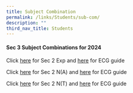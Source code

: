 ```yaml
---
title: Subject Combination
permalink: /links/Students/sub-com/
description: ""
third_nav_title: Students
---
```

<div align="justify">
	
<h4>Sec 3 Subject Combinations for 2024</h4>
	
<p>Click <a href="https://go.gov.sg/2023opsssubcom2e" target="_blank">here</a> for Sec 2 Exp and <a href="/files/Sec%202%20PTM/Subject%20Combination/2023_ECG_2%20Exp.pdf" target="_blank">here</a> for ECG guide</p>

<p>Click <a href="/files/Sec%202%20PTM/Subject%20Combination/2NA%20Subject%20Combinations%20Talk%20(2023)_FINAL%20small.pdf" target="_blank">here</a> for Sec 2 N(A) and <a href="/files/Sec%202%20PTM/Subject%20Combination/2023_ECG_2%20NA.pdf" target="_blank">here</a> for ECG guide</p>
	
<p>Click <a href="/files/Sec%202%20PTM/Subject%20Combination/2NT%20Subject%20Combinations%20Talk%20(2023)_FINAL%20small.pdf" target="_blank">here</a> for Sec 2 N(T) and <a href="/files/Sec%202%20PTM/Subject%20Combination/2023_ECG_2NT.pdf" target="_blank">here</a> for ECG guide</p>
	
</div>
